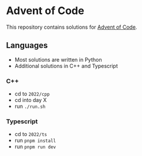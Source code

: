 # Advent of Code
This repository contains solutions for [Advent of Code](https://adventofcode.com).

## Languages
- Most solutions are written in Python
- Additional solutions in C++ and Typescript

### C++
- cd to `2022/cpp`
- cd into day X
- run `./run.sh`

### Typescript
- cd to `2022/ts`
- run `pnpm install`
- run `pnpm run dev`
